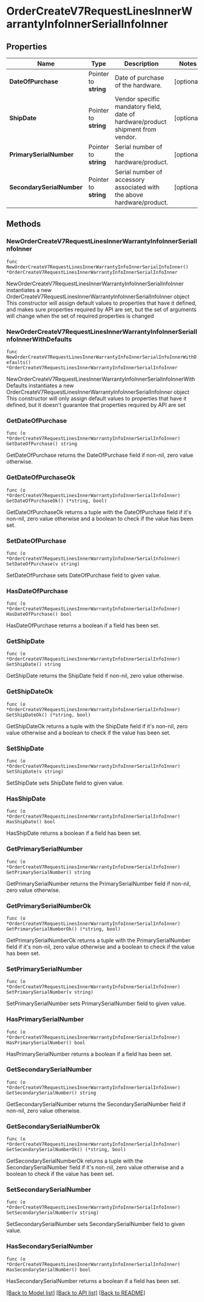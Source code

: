 # OrderCreateV7RequestLinesInnerWarrantyInfoInnerSerialInfoInner

## Properties

Name | Type | Description | Notes
------------ | ------------- | ------------- | -------------
**DateOfPurchase** | Pointer to **string** | Date of purchase of the hardware. | [optional] 
**ShipDate** | Pointer to **string** | Vendor specific mandatory field, date of hardware/product shipment from vendor. | [optional] 
**PrimarySerialNumber** | Pointer to **string** | Serial number of the hardware/product. | [optional] 
**SecondarySerialNumber** | Pointer to **string** | Serial number of accessory associated with the above hardware/product. | [optional] 

## Methods

### NewOrderCreateV7RequestLinesInnerWarrantyInfoInnerSerialInfoInner

`func NewOrderCreateV7RequestLinesInnerWarrantyInfoInnerSerialInfoInner() *OrderCreateV7RequestLinesInnerWarrantyInfoInnerSerialInfoInner`

NewOrderCreateV7RequestLinesInnerWarrantyInfoInnerSerialInfoInner instantiates a new OrderCreateV7RequestLinesInnerWarrantyInfoInnerSerialInfoInner object
This constructor will assign default values to properties that have it defined,
and makes sure properties required by API are set, but the set of arguments
will change when the set of required properties is changed

### NewOrderCreateV7RequestLinesInnerWarrantyInfoInnerSerialInfoInnerWithDefaults

`func NewOrderCreateV7RequestLinesInnerWarrantyInfoInnerSerialInfoInnerWithDefaults() *OrderCreateV7RequestLinesInnerWarrantyInfoInnerSerialInfoInner`

NewOrderCreateV7RequestLinesInnerWarrantyInfoInnerSerialInfoInnerWithDefaults instantiates a new OrderCreateV7RequestLinesInnerWarrantyInfoInnerSerialInfoInner object
This constructor will only assign default values to properties that have it defined,
but it doesn't guarantee that properties required by API are set

### GetDateOfPurchase

`func (o *OrderCreateV7RequestLinesInnerWarrantyInfoInnerSerialInfoInner) GetDateOfPurchase() string`

GetDateOfPurchase returns the DateOfPurchase field if non-nil, zero value otherwise.

### GetDateOfPurchaseOk

`func (o *OrderCreateV7RequestLinesInnerWarrantyInfoInnerSerialInfoInner) GetDateOfPurchaseOk() (*string, bool)`

GetDateOfPurchaseOk returns a tuple with the DateOfPurchase field if it's non-nil, zero value otherwise
and a boolean to check if the value has been set.

### SetDateOfPurchase

`func (o *OrderCreateV7RequestLinesInnerWarrantyInfoInnerSerialInfoInner) SetDateOfPurchase(v string)`

SetDateOfPurchase sets DateOfPurchase field to given value.

### HasDateOfPurchase

`func (o *OrderCreateV7RequestLinesInnerWarrantyInfoInnerSerialInfoInner) HasDateOfPurchase() bool`

HasDateOfPurchase returns a boolean if a field has been set.

### GetShipDate

`func (o *OrderCreateV7RequestLinesInnerWarrantyInfoInnerSerialInfoInner) GetShipDate() string`

GetShipDate returns the ShipDate field if non-nil, zero value otherwise.

### GetShipDateOk

`func (o *OrderCreateV7RequestLinesInnerWarrantyInfoInnerSerialInfoInner) GetShipDateOk() (*string, bool)`

GetShipDateOk returns a tuple with the ShipDate field if it's non-nil, zero value otherwise
and a boolean to check if the value has been set.

### SetShipDate

`func (o *OrderCreateV7RequestLinesInnerWarrantyInfoInnerSerialInfoInner) SetShipDate(v string)`

SetShipDate sets ShipDate field to given value.

### HasShipDate

`func (o *OrderCreateV7RequestLinesInnerWarrantyInfoInnerSerialInfoInner) HasShipDate() bool`

HasShipDate returns a boolean if a field has been set.

### GetPrimarySerialNumber

`func (o *OrderCreateV7RequestLinesInnerWarrantyInfoInnerSerialInfoInner) GetPrimarySerialNumber() string`

GetPrimarySerialNumber returns the PrimarySerialNumber field if non-nil, zero value otherwise.

### GetPrimarySerialNumberOk

`func (o *OrderCreateV7RequestLinesInnerWarrantyInfoInnerSerialInfoInner) GetPrimarySerialNumberOk() (*string, bool)`

GetPrimarySerialNumberOk returns a tuple with the PrimarySerialNumber field if it's non-nil, zero value otherwise
and a boolean to check if the value has been set.

### SetPrimarySerialNumber

`func (o *OrderCreateV7RequestLinesInnerWarrantyInfoInnerSerialInfoInner) SetPrimarySerialNumber(v string)`

SetPrimarySerialNumber sets PrimarySerialNumber field to given value.

### HasPrimarySerialNumber

`func (o *OrderCreateV7RequestLinesInnerWarrantyInfoInnerSerialInfoInner) HasPrimarySerialNumber() bool`

HasPrimarySerialNumber returns a boolean if a field has been set.

### GetSecondarySerialNumber

`func (o *OrderCreateV7RequestLinesInnerWarrantyInfoInnerSerialInfoInner) GetSecondarySerialNumber() string`

GetSecondarySerialNumber returns the SecondarySerialNumber field if non-nil, zero value otherwise.

### GetSecondarySerialNumberOk

`func (o *OrderCreateV7RequestLinesInnerWarrantyInfoInnerSerialInfoInner) GetSecondarySerialNumberOk() (*string, bool)`

GetSecondarySerialNumberOk returns a tuple with the SecondarySerialNumber field if it's non-nil, zero value otherwise
and a boolean to check if the value has been set.

### SetSecondarySerialNumber

`func (o *OrderCreateV7RequestLinesInnerWarrantyInfoInnerSerialInfoInner) SetSecondarySerialNumber(v string)`

SetSecondarySerialNumber sets SecondarySerialNumber field to given value.

### HasSecondarySerialNumber

`func (o *OrderCreateV7RequestLinesInnerWarrantyInfoInnerSerialInfoInner) HasSecondarySerialNumber() bool`

HasSecondarySerialNumber returns a boolean if a field has been set.


[[Back to Model list]](../README.md#documentation-for-models) [[Back to API list]](../README.md#documentation-for-api-endpoints) [[Back to README]](../README.md)


